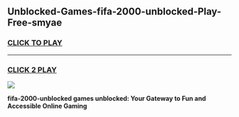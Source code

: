 
## Unblocked-Games-fifa-2000-unblocked-Play-Free-smyae
<h3>
<a href="https://premium76.site?title=fifa-2000-unblocked&ref=18A1">CLICK TO PLAY</a></h3>
<hr>

<h3>
<a href="https://premium76.site?title=fifa-2000-unblocked&ref=18A1">CLICK 2 PLAY</a>
  
</h3>

<a href="https://premium76.site?title=fifa-2000-unblocked&ref=18A1"><img src="https://clearcache.store/games.png"></a>


**fifa-2000-unblocked games unblocked: Your Gateway to Fun and Accessible Online Gaming**

